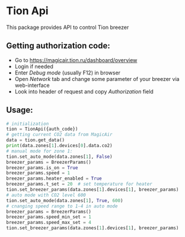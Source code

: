 # Tion Api
This package provides API to control Tion breezer
## Getting authorization code:
- Go to <https://magicair.tion.ru/dashboard/overview>
- Login if needed
- Enter *Debug mode* (usually F12) in browser
- Open *Network* tab and change some parameter of your breezer via web-interface
- Look into header of request and copy *Authorization* field 
## Usage:
```python
# initialization
tion = TionApi({auth_code})
# getting current CO2 data from MagicAir
data = tion.get_data()
print(data.zones[1].devices[0].data.co2)
# manual mode for zone 1:
tion.set_auto_mode(data.zones[1], False)
breezer_params = BreezerParams()
breezer_params.is_on = True
breezer_params.speed = 1
breezer_params.heater_enabled = True
breezer_params.t_set = 20  # set temperature for heater
tion.set_breezer_params(data.zones[1].devices[1], breezer_params)
# auto mode with CO2 level 600
tion.set_auto_mode(data.zones[1], True, 600)
# cnanging speed range to 1-4 in auto mode
breezer_params = BreezerParams()
breezer_params.speed_min_set = 1
breezer_params.speed_max_set = 4
tion.set_breezer_params(data.zones[1].devices[1], breezer_params)
```
